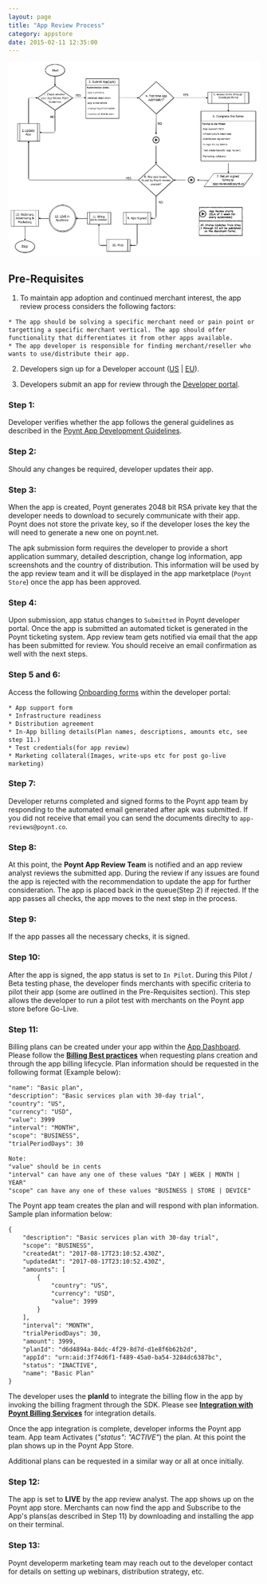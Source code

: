 ```yaml
---
layout: page
title: "App Review Process"
category: appstore
date: 2015-02-11 12:35:00
---
```



<!-- ![](https://d347164ulyc57y.cloudfront.net/2017/07/Final-Developer-flow--3-.png -->
  ![](../assets/Developer_flow_10232018.png)



## Pre-Requisites

1) To maintain app adoption and continued merchant interest, the app review process considers the following factors:
```
* The app should be solving a specific merchant need or pain point or targetting a specific merchant vertical. The app should offer functionality that differentiates it from other apps available.
* The app developer is responsible for finding merchant/reseller who wants to use/distribute their app.
```

2) Developers sign up for a Developer account ([US](https://poynt.net/auth/signup/developer) \| [EU](https://eu.poynt.net/auth/signup/developer)).

3) Developers submit an app for review through the [Developer portal](https://poynt.net/terminalapps).

### Step 1:
Developer verifies whether the app follows the general guidelines as described in the [Poynt App Development Guidelines](../appstore/app-development-guidelines.html).

### Step 2:
Should any changes be required, developer updates their app.

### Step 3:
When the app is created, Poynt generates 2048 bit RSA private key that the developer needs to download to securely communicate with their app. Poynt does not store the private key, so if the developer loses the key the will need to generate a new one on poynt.net.

The apk submission form requires the developer to provide a short application summary, detailed description, change log information, app screenshots and the country of distribution. This information will be used by the app review team and it will be displayed in the app marketplace (`Poynt Store`) once the app has been approved.

### Step 4:
Upon submission, app status changes to `Submitted` in Poynt developer portal.
Once the app is submitted an automated ticket is generated in the Poynt ticketing system. App review team gets notified via email that the app has been submitted for review. You should receive an email confirmation as well with the next steps.

### Step 5 and 6:
Access the following [Onboarding forms](https://poynt.net/mc/#/account/docs) within the developer portal:
```
* App support form
* Infrastructure readiness
* Distribution agreement
* In-App billing details(Plan names, descriptions, amounts etc, see step 11.)
* Test credentials(for app review)
* Marketing collateral(Images, write-ups etc for post go-live marketing)
```


### Step 7:
Developer returns completed and signed forms to the Poynt app team by responding to the automated email generated after apk was submitted. If you did not receive that email you can send the documents direclty to `app-reviews@poynt.co`.


### Step 8:
At this point, the **Poynt App Review Team** is notified and an app review analyst reviews the submitted app.
During the review if any issues are found the app is rejected with the recommendation to update the app for further consideration. The app is placed back in the queue(Step 2) if rejected.
If the app passes all checks, the app moves to the next step in the process.

### Step 9:
If the app passes all the necessary checks, it is signed.

### Step 10:
After the app is signed, the app status is set to `In Pilot`. During this Pilot / Beta testing phase, the developer finds merchants with specific criteria to pilot their app (some are outlined in the Pre-Requisites section). This step allows the developer to run a pilot test with merchants on the Poynt app store before Go-Live.

### Step 11:
Billing plans can be created under your app within the [App Dashboard](https://poynt.net/mc/#/developer/dashboard). Please follow the [**Billing Best practices**](../appstore/app-billing-best-practices.html) when requesting plans creation and through the app billing lifecycle. Plan information should be requested in the following format (Example below):

```
"name": "Basic plan",
"description": "Basic services plan with 30-day trial",
"country": "US",
"currency": "USD",
"value": 3999
"interval": "MONTH",
"scope": "BUSINESS",
"trialPeriodDays": 30
```

```
Note:
"value" should be in cents
"interval" can have any one of these values "DAY | WEEK | MONTH | YEAR"
"scope" can have any one of these values "BUSINESS | STORE | DEVICE"

```

The Poynt app team creates the plan and will respond with plan information. Sample plan information below:

```
{
    "description": "Basic services plan with 30-day trial",
    "scope": "BUSINESS",
    "createdAt": "2017-08-17T23:10:52.430Z",
    "updatedAt": "2017-08-17T23:10:52.430Z",
    "amounts": [
        {
            "country": "US",
            "currency": "USD",
            "value": 3999
        }
    ],
    "interval": "MONTH",
    "trialPeriodDays": 30,
    "amount": 3999,
    "planId": "d6d4894a-84dc-4f29-8d7d-d1e8f6b62b2d",
    "appId": "urn:aid:3f74d6f1-f489-45a0-ba54-3284dc6387bc",
    "status": "INACTIVE",
    "name": "Basic Plan"
}
```

 The developer uses the **planId** to integrate the billing flow in the app by invoking the billing fragment through the SDK. Please see [**Integration with Poynt Billing Services**](../appstore/integrating-with-billing.html) for integration details.

Once the app integration is complete, developer informs the Poynt app team. App team Activates (*"status": "ACTIVE"*) the plan. At this point the plan shows up in the Poynt App Store.

Additional plans can be requested in a similar way or all at once initially.

### Step 12:
The app is set to **LIVE** by the app review analyst. The app shows up on the Poynt app store. Merchants can now find the app and Subscribe to the App's plans(as described in Step 11) by downloading and installing the app on their terminal.

### Step 13:
Poynt developerm marketing team may reach out to the developer contact for details on setting up webinars, distribution strategy, etc.

<!-- feedback widget -->
<SCRIPT type="text/javascript">window.doorbellOptions = { appKey: 'eDRWq9iHMZLMyue0tGGchA7bvMGCFBeaHm8XBDUSkdBFcv0cYCi9eDTRBEIekznx' };(function(w, d, t) { var hasLoaded = false; function l() { if (hasLoaded) { return; } hasLoaded = true; window.doorbellOptions.windowLoaded = true; var g = d.createElement(t);g.id = 'doorbellScript';g.type = 'text/javascript';g.async = true;g.src = 'https://embed.doorbell.io/button/6657?t='+(new Date().getTime());(d.getElementsByTagName('head')[0]||d.getElementsByTagName('body')[0]).appendChild(g); } if (w.attachEvent) { w.attachEvent('onload', l); } else if (w.addEventListener) { w.addEventListener('load', l, false); } else { l(); } if (d.readyState == 'complete') { l(); } }(window, document, 'SCRIPT')); </SCRIPT>

